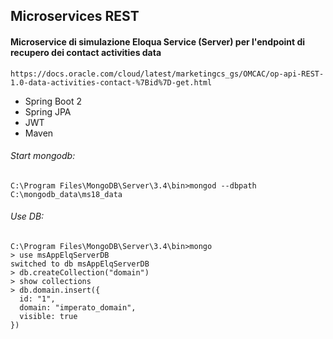 ## Microservices REST

#### Microservice di simulazione Eloqua Service (Server) per l'endpoint di recupero dei contact activities data 

```
https://docs.oracle.com/cloud/latest/marketingcs_gs/OMCAC/op-api-REST-1.0-data-activities-contact-%7Bid%7D-get.html
```

* Spring Boot 2
* Spring JPA
* JWT
* Maven
  
###### Start mongodb:

```
C:\Program Files\MongoDB\Server\3.4\bin>mongod --dbpath C:\mongodb_data\ms18_data
```

###### Use DB:

```
C:\Program Files\MongoDB\Server\3.4\bin>mongo
> use msAppElqServerDB
switched to db msAppElqServerDB
> db.createCollection("domain")
> show collections
> db.domain.insert({
  id: "1",
  domain: "imperato_domain",
  visible: true
})
```